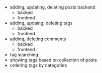 - adding, updating, deleting posts backend
	- backed
	- frontend
- adding, updaing, deleting tags
	- backed
	- frontend
- adding, deleting comments
	- backed
	- frontend
- tag searching
- showing tags based on collection of posts
- ordering tags by categories